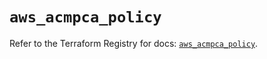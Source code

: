 # `aws_acmpca_policy`

Refer to the Terraform Registry for docs: [`aws_acmpca_policy`](https://registry.terraform.io/providers/hashicorp/aws/6.14.0/docs/resources/acmpca_policy).
